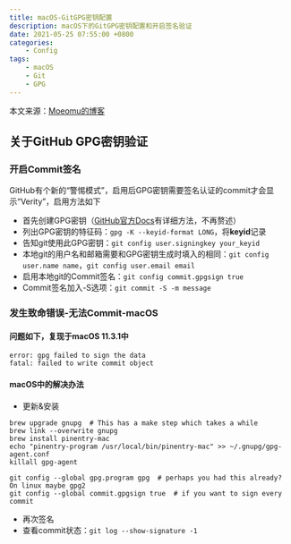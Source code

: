 ```yaml
---
title: macOS-GitGPG密钥配置
description: macOS下的GitGPG密钥配置和开启签名验证
date: 2021-05-25 07:55:00 +0800
categories:
    - Config
tags:
    - macOS
    - Git
    - GPG
---
```


本文来源：[Moeomu的博客](/zh-cn/posts/macOS-GitGPG密钥配置/)

## 关于GitHub GPG密钥验证

### 开启Commit签名

GitHub有个新的“警惕模式”，启用后GPG密钥需要签名认证的commit才会显示“Verity”，启用方法如下

- 首先创建GPG密钥（[GitHub官方Docs](https://docs.github.com/en/github/authenticating-to-github/managing-commit-signature-verification/generating-a-new-gpg-key)有详细方法，不再赘述）
- 列出GPG密钥的特征码：`gpg -K --keyid-format LONG`，将**keyid**记录
- 告知git使用此GPG密钥：`git config user.signingkey your_keyid`
- 本地git的用户名和邮箱需要和GPG密钥生成时填入的相同：`git config user.name name`，`git config user.email email`
- 启用本地git的Commit签名：`git config commit.gpgsign true`
- Commit签名加入-S选项：`git commit -S -m message`

### 发生致命错误-无法Commit-macOS

#### 问题如下，复现于macOS 11.3.1中

```text
error: gpg failed to sign the data
fatal: failed to write commit object
```

#### macOS中的解决办法

- 更新&安装

```shell
brew upgrade gnupg  # This has a make step which takes a while
brew link --overwrite gnupg
brew install pinentry-mac
echo "pinentry-program /usr/local/bin/pinentry-mac" >> ~/.gnupg/gpg-agent.conf
killall gpg-agent

git config --global gpg.program gpg  # perhaps you had this already? On linux maybe gpg2
git config --global commit.gpgsign true  # if you want to sign every commit
```

- 再次签名
- 查看commit状态：`git log --show-signature -1`